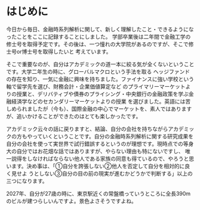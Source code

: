 # はじめに

今日から毎日、金融時系列解析に関して、新しく理解したこと・できるようになったことをここに記録することにしました。
学部卒業後は二年間で金融工学の修士号を取得予定です。その後は、一つ憧れの大学院があるのですが、そこで修士号or博士号を取得したいと
考えています。

そこで重要なのが、自分はアカデミックの道一本に絞る気が全くないということです。大学二年生の時に、グローバルマクロという手法を取る
ヘッジファンドの存在を知り、一気に金融に興味を持ちました。ファイナンスに強い学校という軸で留学先を選び、財務会計・企業価値算定など
のプライマリーマーケットよりの授業と、デリバティブや債券のプライシング・中央銀行の金融政策を学ぶ金融経済学などのセカンダリーマーケットよりの授業
を選びました。英語には苦しめられましたが（今も）、国際金融の中心でマーケットを、素人ではありますが、追いかけることができたのはとても楽しかったです。

アカデミック云々の話に戻りますと、結論、自分の会社を持ちながらアカデミックの方もやっていくということです。自分の金融時系列解析に関する研究成果を
自分の会社を使って実世界で試行錯誤するというのが理想です。現時点での等身大の自分ではお花畑な話ではありますが、やらない理由も特にないですし、
唯一説得をしなければならない他人である家族の同意も得ているので、やろうと思います。決め事は、「①自分を誇張しない②他人を否定して自分を相対的に良く見せよ
うとしない③自分の目の前の現実が進むかどうかで判断する」以上の三つになります。

2027年、自分が27歳の時に、東京駅近くの常盤橋っていうところに全長390mのビルが建つらしいんですよ。景色よさそうですよね。

